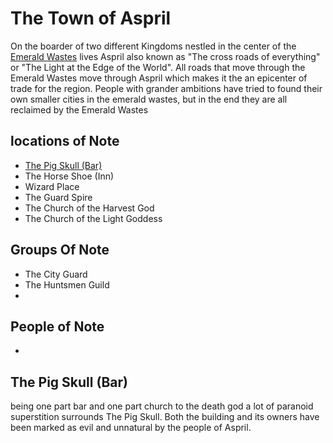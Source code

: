 # The Town of Aspril
On the boarder of two different Kingdoms nestled in the center of the [Emerald Wastes](EmeraldWastes.md) lives Aspril also known as "The cross roads of everything" or  "The Light at the Edge of the World". All roads that move through the Emerald Wastes move through Aspril which makes it the an epicenter of trade for the region. People with grander ambitions have tried to found their own smaller cities in the emerald wastes, but in the end they are all reclaimed by the Emerald Wastes

## locations of Note
* [The Pig Skull (Bar)](#the-pig-skull-bar)
* The Horse Shoe (Inn)
* Wizard Place
* The Guard Spire
* The Church of the Harvest God
* The Church of the Light Goddess

## Groups Of Note
* The City Guard
* The Huntsmen Guild
* 

## People of Note
* 

## The Pig Skull (Bar)
being one part bar and one part church to the death god a lot of paranoid superstition surrounds The Pig Skull. Both the building and its owners have been marked as evil and unnatural by the people of Aspril.

## 